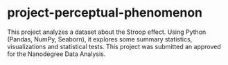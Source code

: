 # project-perceptual-phenomenon
This project analyzes a dataset about the Stroop effect. Using Python (Pandas, NumPy, Seaborn), it explores some summary statistics, visualizations and statistical tests. This project was submitted an approved for the Nanodegree Data Analysis.
